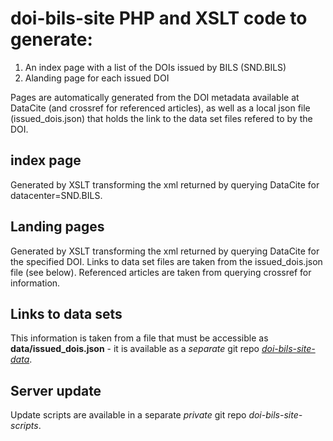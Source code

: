 # doi-bils-site PHP and XSLT code to generate:

1. An index page with a list of the DOIs issued by BILS (SND.BILS)
2. Alanding page for each issued DOI

Pages are automatically generated from the DOI metadata available at DataCite
(and crossref for referenced articles), as well as a local json file
(issued_dois.json) that holds the link to the data set files refered to by the
DOI.

## index page
Generated by XSLT transforming the xml returned by querying
DataCite for datacenter=SND.BILS.

## Landing pages
Generated by XSLT transforming the xml returned by querying
DataCite for the specified DOI. Links to data set files are taken from the
issued_dois.json file (see below). Referenced articles are taken from querying
crossref for information.

## Links to data sets
This information is taken from a file that must be accessible as **data/issued_dois.json** -
it is available as a *separate* git repo *[doi-bils-site-data](https://github.com/BILS/doi-bils-site-data)*.

## Server update
Update scripts are available in a separate _private_ git repo *doi-bils-site-scripts*.
